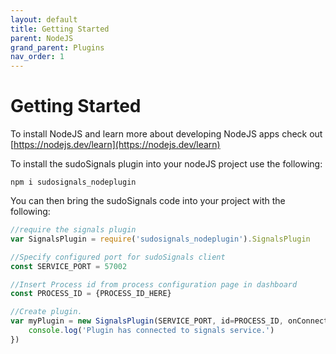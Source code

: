 ```yaml
---
layout: default
title: Getting Started
parent: NodeJS
grand_parent: Plugins
nav_order: 1
---
```


# Getting Started
To install NodeJS and learn more about developing NodeJS apps check out [https://nodejs.dev/learn](https://nodejs.dev/learn) 


To install the sudoSignals plugin into your nodeJS project use the following:

```
npm i sudosignals_nodeplugin
```

You can then bring the sudoSignals code into your project with the following:
```javascript
//require the signals plugin 
var SignalsPlugin = require('sudosignals_nodeplugin').SignalsPlugin

//Specify configured port for sudoSignals client
const SERVICE_PORT = 57002

//Insert Process id from process configuration page in dashboard
const PROCESS_ID = {PROCESS_ID_HERE}

//Create plugin.
var myPlugin = new SignalsPlugin(SERVICE_PORT, id=PROCESS_ID, onConnect=()=>{
	console.log('Plugin has connected to signals service.')
})

```